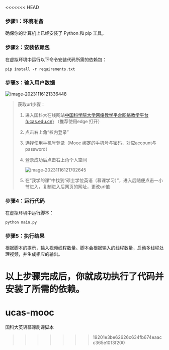<<<<<<< HEAD
### 步骤1：环境准备

确保你的计算机上已经安装了 Python 和 pip 工具。

### 步骤2：安装依赖包

在虚拟环境中运行以下命令安装代码所需的依赖包：

```
pip install -r requirements.txt
```

### 步骤3：输入用户数据

![image-20231116121336448](https://typora-md-bucket.oss-cn-beijing.aliyuncs.com/image-20231116121336448.png)

> 获取url步骤：
>
> 1. 进入国科大在线网站[中国科学院大学网络教学平台网络教学平台 (ucas.edu.cn)](http://mooc.ucas.edu.cn/portal) （推荐使用edge 打开）
>
> 2. 点击右上角“校内登录”
>
> 3. 选择使用手机号登录（Mooc 绑定的手机号与密码，对应account与password）
>
> 4. 登录成功后点击右上角个人空间
>
>    ![image-20231116121702645](https://typora-md-bucket.oss-cn-beijing.aliyuncs.com/image-20231116121702645.png)
>
> 5. 在“我学的课”中找到“硕士学位英语（慕课学习）”，进入后随便点击一小节进入，复制进入后网页的网址，更改url值

### 步骤4：运行代码

在虚拟环境中运行脚本：

```
python main.py
```

### 步骤5：执行结果

根据脚本的提示，输入视频线程数量。脚本会根据输入的线程数量，启动多线程处理视频，并生成相应的输出。

以上步骤完成后，你就成功执行了代码并安装了所需的依赖。
=======
# ucas-mooc
国科大英语慕课刷课脚本
>>>>>>> 19201e3be62626c634fb674eaacc365e1013f200
